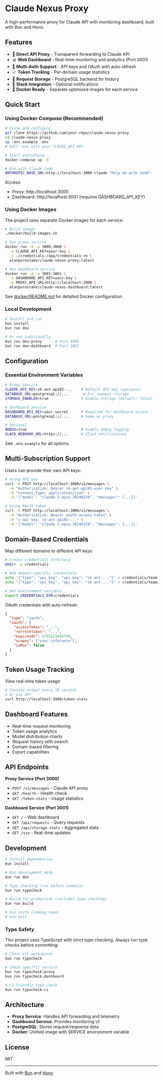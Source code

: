 # Claude Nexus Proxy

A high-performance proxy for Claude API with monitoring dashboard, built with Bun and Hono.

## Features

- 🚀 **Direct API Proxy** - Transparent forwarding to Claude API
- 📊 **Web Dashboard** - Real-time monitoring and analytics (Port 3001)
- 🔐 **Multi-Auth Support** - API keys and OAuth with auto-refresh
- 📈 **Token Tracking** - Per-domain usage statistics
- 💾 **Request Storage** - PostgreSQL backend for history
- 🔔 **Slack Integration** - Optional notifications
- 🐳 **Docker Ready** - Separate optimized images for each service

## Quick Start

### Using Docker Compose (Recommended)

```bash
# Clone and configure
git clone https://github.com/your-repo/claude-nexus-proxy
cd claude-nexus-proxy
cp .env.example .env
# Edit .env with your CLAUDE_API_KEY

# Start everything
docker-compose up -d

# Use with Claude Code
ANTHROPIC_BASE_URL=http://localhost:3000 claude "Help me with code"
```

Access:
- Proxy: http://localhost:3000
- Dashboard: http://localhost:3001 (requires DASHBOARD_API_KEY)

### Using Docker Images

The project uses separate Docker images for each service:

```bash
# Build images
./docker/build-images.sh

# Run proxy service
docker run -d -p 3000:3000 \
  -e CLAUDE_API_KEY=your-key \
  -v ./credentials:/app/credentials:ro \
  alanpurestake/claude-nexus-proxy:latest

# Run dashboard service
docker run -d -p 3001:3001 \
  -e DASHBOARD_API_KEY=your-key \
  -e PROXY_API_URL=http://localhost:3000 \
  alanpurestake/claude-nexus-dashboard:latest
```

See [docker/README.md](docker/README.md) for detailed Docker configuration.

### Local Development

```bash
# Install and run
bun install
bun run dev

# Or run individually
bun run dev:proxy      # Port 3000
bun run dev:dashboard  # Port 3001
```

## Configuration

### Essential Environment Variables

```bash
# Proxy Service
CLAUDE_API_KEY=sk-ant-api03-...    # Default API key (optional)
DATABASE_URL=postgresql://...       # For request storage
STORAGE_ENABLED=true               # Enable storage (default: false)

# Dashboard Service  
DASHBOARD_API_KEY=your-secret      # Required for dashboard access
DATABASE_URL=postgresql://...      # Same as proxy

# Optional
DEBUG=true                         # Enable debug logging
SLACK_WEBHOOK_URL=https://...      # Slack notifications
```

See `.env.example` for all options.

## Multi-Subscription Support

Users can provide their own API keys:

```bash
# Using API key
curl -X POST http://localhost:3000/v1/messages \
  -H "Authorization: Bearer sk-ant-api03-user-key" \
  -H "Content-Type: application/json" \
  -d '{"model": "claude-3-opus-20240229", "messages": [...]}'

# Using OAuth token
curl -X POST http://localhost:3000/v1/messages \
  -H "Authorization: Bearer oauth-access-token" \
  -H "x-api-key: sk-ant-api03-..." \
  -d '{"model": "claude-3-opus-20240229", "messages": [...]}'
```

## Domain-Based Credentials

Map different domains to different API keys:

```bash
# Create credentials directory
mkdir -p credentials

# Add domain-specific credentials
echo '{"type": "api_key", "api_key": "sk-ant-..."}' > credentials/team1.example.com.credentials.json
echo '{"type": "api_key", "api_key": "sk-ant-..."}' > credentials/team2.example.com.credentials.json

# Set environment variable
export CREDENTIALS_DIR=credentials
```

OAuth credentials with auto-refresh:
```json
{
  "type": "oauth",
  "oauth": {
    "accessToken": "...",
    "refreshToken": "...",
    "expiresAt": 1705123456789,
    "scopes": ["user:inference"],
    "isMax": false
  }
}
```

## Token Usage Tracking

View real-time token usage:

```bash
# Console output every 10 seconds
# Or via API
curl http://localhost:3000/token-stats
```

## Dashboard Features

- Real-time request monitoring
- Token usage analytics
- Model distribution charts
- Request history with search
- Domain-based filtering
- Export capabilities

## API Endpoints

**Proxy Service (Port 3000)**
- `POST /v1/messages` - Claude API proxy
- `GET /health` - Health check
- `GET /token-stats` - Usage statistics

**Dashboard Service (Port 3001)**
- `GET /` - Web dashboard
- `GET /api/requests` - Query requests
- `GET /api/storage-stats` - Aggregated stats
- `GET /sse` - Real-time updates

## Development

```bash
# Install dependencies
bun install

# Run development mode
bun run dev

# Type checking (run before commits)
bun run typecheck

# Build for production (includes type checking)
bun run build

# Run tests (coming soon)
# bun test
```

### Type Safety

This project uses TypeScript with strict type checking. Always run type checks before committing:

```bash
# Check all workspaces
bun run typecheck

# Check specific service
bun run typecheck:proxy
bun run typecheck:dashboard

# CI-friendly type check
bun run typecheck:ci
```

## Architecture

- **Proxy Service**: Handles API forwarding and telemetry
- **Dashboard Service**: Provides monitoring UI
- **PostgreSQL**: Stores request/response data
- **Docker**: Unified image with SERVICE environment variable

## License

MIT

---

Built with [Bun](https://bun.sh) and [Hono](https://hono.dev)